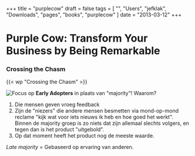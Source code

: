 +++
title = "purplecow"
draft = false
tags = [
    "",
    "Users",
    "jefklak",
    "Downloads",
    "pages",
    "books",
    "purplecow"
]
date = "2013-03-12"
+++
# Purple Cow: Transform Your Business by Being Remarkable  

### Crossing the Chasm 

{{< wp "Crossing the Chasm" >}}

<img style='float: left; width: direct&800 |px;' src='/img//books/crossing-the-chasm.png'>

Focus op **Early Adopters** in plaats van "majority"! Waarom?

  1. Die mensen geven vroeg feedback
  2. Zijn de "niezers" die andere mensen besmetten via mond-op-mond reclame "kijk wat voor iets nieuws ik heb en hoe goed het werkt". Binnen de majority groep is zo niets dat zijn allemaal slechts volgers, en tegen dan is het product "uitgebold". 
  3. Op dat moment heeft het product nog de meeste waarde. 

*Late majority* = Gebaseerd op ervaring van anderen. 